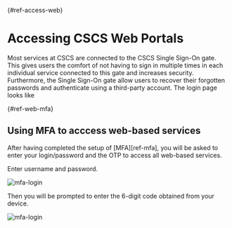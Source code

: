 [](){#ref-access-web}
# Accessing CSCS Web Portals

Most services at CSCS are connected to the CSCS Single Sign-On gate.
This gives users the comfort of not having to sign in multiple times in each individual service connected to this gate and increases security.
Furthermore, the Single Sign-On gate allow users to recover their forgotten passwords and authenticate using a third-party account. The login page looks like

[](){#ref-web-mfa}
## Using MFA to acccess web-based services

After having completed the setup of [MFA][ref-mfa], you will be asked to enter your login/password and the OTP to access all web-based services.

Enter username and password.

![mfa-login](../images/access/mfa-web-login.png)

Then you will be prompted to enter the 6-digit code obtained from your device.

![mfa-login](../images/access/mfa-otp-prompt.png)

